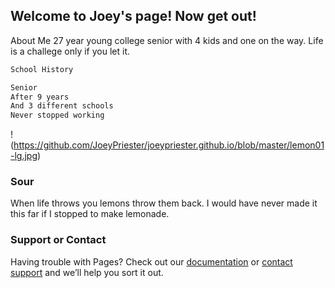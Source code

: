 ## Welcome to Joey's page! Now get out!

About Me
27 year young college senior with 4 kids and one on the way. Life is a challege only if you let it.

```markdown
School History

Senior
After 9 years
And 3 different schools
Never stopped working

```
!(https://github.com/JoeyPriester/joeypriester.github.io/blob/master/lemon01-lg.jpg)
### Sour
When life throws you lemons throw them back. I would have never made it this far if I stopped to make lemonade.


### Support or Contact

Having trouble with Pages? Check out our [documentation](https://help.github.com/categories/github-pages-basics/) or [contact support](https://github.com/contact) and we’ll help you sort it out.
